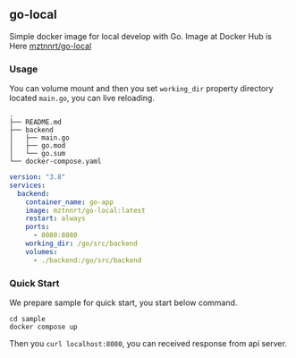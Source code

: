 ## go-local

Simple docker image for local develop with Go. Image at Docker Hub is Here [mztnnrt/go-local](https://hub.docker.com/repository/docker/mztnnrt/go-local)

### Usage

You can volume mount and then you set `working_dir` property directory located `main.go`, you can live reloading.

```
.
├── README.md
├── backend
│   ├── main.go
│   ├── go.mod
│   └── go.sum
└── docker-compose.yaml
```

```yaml
version: "3.8"
services:
  backend:
    container_name: go-app
    image: mztnnrt/go-local:latest
    restart: always
    ports:
      - 8080:8080
    working_dir: /go/src/backend
    volumes:
      - ./backend:/go/src/backend
```

### Quick Start

We prepare sample for quick start, you start below command.

```
cd sample
docker compose up
```

Then you `curl localhost:8080`, you can received response from api server.
